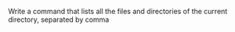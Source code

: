 Write a command that lists all the files and directories of the current directory, separated by comma
